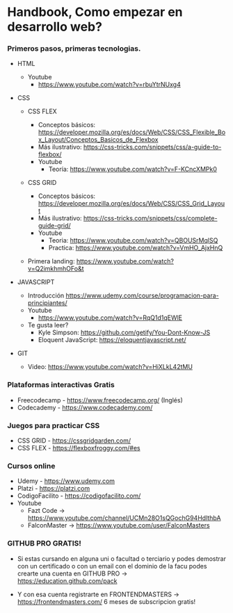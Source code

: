 # Handbook, Como empezar en desarrollo web?


### Primeros pasos, primeras tecnologias.

  - HTML
    - Youtube
      - https://www.youtube.com/watch?v=rbuYtrNUxg4
  - CSS
      - CSS FLEX
         - Conceptos básicos: https://developer.mozilla.org/es/docs/Web/CSS/CSS_Flexible_Box_Layout/Conceptos_Basicos_de_Flexbox
         - Más ilustrativo: https://css-tricks.com/snippets/css/a-guide-to-flexbox/ 
         - Youtube
           - Teoría: https://www.youtube.com/watch?v=F-KCncXMPk0
         
      - CSS GRID
        - Conceptos básicos: https://developer.mozilla.org/es/docs/Web/CSS/CSS_Grid_Layout
        - Más ilustrativo: https://css-tricks.com/snippets/css/complete-guide-grid/
        - Youtube
          - Teoria: https://www.youtube.com/watch?v=QBOUSrMqlSQ
          - Practica: https://www.youtube.com/watch?v=VmHO_AjxHnQ
       - Primera landing: https://www.youtube.com/watch?v=Q2imkhmhOFo&t
        
  - JAVASCRIPT
    - Introducción https://www.udemy.com/course/programacion-para-principiantes/
    - Youtube
      - https://www.youtube.com/watch?v=RqQ1d1qEWlE
    - Te gusta leer? 
      - Kyle Simpson: https://github.com/getify/You-Dont-Know-JS
      - Eloquent JavaScript: https://eloquentjavascript.net/
  - GIT
    - Video: https://www.youtube.com/watch?v=HiXLkL42tMU
  
 
  
 ### Plataformas interactivas Gratis
  - Freecodecamp - https://www.freecodecamp.org/ (Inglés)
  - Codecademy - https://www.codecademy.com/ 
  
   
  ### Juegos para practicar CSS
  - CSS GRID - https://cssgridgarden.com/
  - CSS FLEX - https://flexboxfroggy.com/#es
  
  
### Cursos online
  - Udemy - https://www.udemy.com 
  - Platzi - https://platzi.com 
  - CodigoFacilito - https://codigofacilito.com/
  - Youtube
     - Fazt Code -> https://www.youtube.com/channel/UCMn28O1sQGochG94HdlthbA
     - FalconMaster -> https://www.youtube.com/user/FalconMasters
     
### GITHUB PRO GRATIS!
  - Si estas cursando en alguna uni o facultad o terciario y podes demostrar con un certificado o con un email con el dominio de la facu podes crearte una cuenta en GITHUB PRO -> https://education.github.com/pack
  
- Y con esa cuenta registrarte en FRONTENDMASTERS -> https://frontendmasters.com/ 6 meses de subscripcion gratis!
